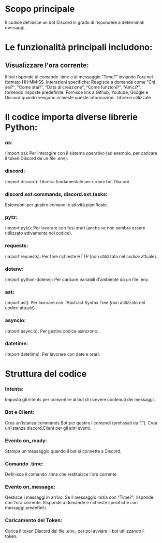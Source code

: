 # Scopo principale

Il codice definisce un bot Discord in grado di rispondere a determinati messaggi. 
# Le funzionalità principali includono:

## Visualizzare l'ora corrente:
Il bot risponde al comando .time o al messaggio "Time?" inviando l'ora nel formato HH:MM:SS.
Interazioni specifiche:
Reagisce a domande come "Chi sei?", "Come stai?", "Data di creazione", "Come funzioni?", "Amici?", fornendo risposte predefinite.
Fornisce link a Github, Youtube, Google e Discord quando vengono richieste queste informazioni.
Librerie utilizzate

# Il codice importa diverse librerie Python:

### os: 
(import os): Per interagire con il sistema operativo (ad esempio, per caricare il token Discord da un file .env).
### discord: 
(import discord): Libreria fondamentale per creare bot Discord.
### discord.ext.commands, discord.ext.tasks: 
Estensioni per gestire comandi e attività pianificate.
### pytz:
(import pytz): Per lavorare con fusi orari (anche se non sembra essere utilizzato attivamente nel codice).
### requests: 
(import requests): Per fare richieste HTTP (non utilizzato nel codice attuale).
### dotenv:
(import python-dotenv): Per caricare variabili d'ambiente da un file .env.
### ast: 
(import ast): Per lavorare con l'Abstract Syntax Tree (non utilizzato nel codice attuale).
### asyncio:
(import asyncio): Per gestire codice asincrono.
### datetime: 
(import datetime): Per lavorare con date e orari.

# Struttura del codice

### Intents:

Imposta gli intents per consentire al bot di ricevere contenuti dei messaggi.
### Bot e Client:

Crea un'istanza commands.Bot per gestire i comandi (prefissati da ".").
Crea un'istanza discord.Client per gli altri eventi.
### Evento on_ready:

Stampa un messaggio quando il bot si connette a Discord.
### Comando .time:

Definisce il comando .time che restituisce l'ora corrente.
### Evento on_message:

Gestisce i messaggi in arrivo:
Se il messaggio inizia con "Time?", risponde con l'ora corrente.
Risponde a domande e richieste specifiche con messaggi predefiniti.
### Caricamento del Token:

Carica il token Discord dal file .env., per poi avviare il bot utilizzando il token.



